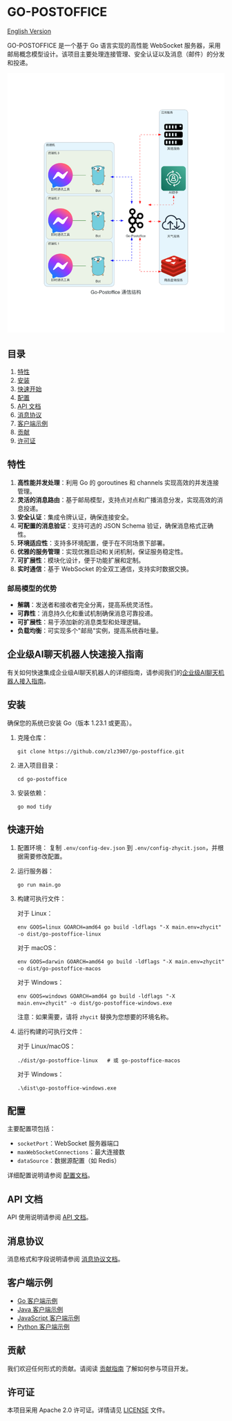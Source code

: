 # GO-POSTOFFICE

[English Version](README.md)

GO-POSTOFFICE 是一个基于 Go 语言实现的高性能 WebSocket 服务器，采用邮局概念模型设计。该项目主要处理连接管理、安全认证以及消息（邮件）的分发和投递。

![Go-Postoffice Communication Structure](docs/imgs/global_architecture_diagram_cn.png)

## 目录

1. [特性](#特性)
2. [安装](#安装)
3. [快速开始](#快速开始)
4. [配置](#配置)
5. [API 文档](#api-文档)
6. [消息协议](#消息协议)
7. [客户端示例](#客户端示例)
8. [贡献](#贡献)
9. [许可证](#许可证)

## 特性

1. **高性能并发处理**：利用 Go 的 goroutines 和 channels 实现高效的并发连接管理。
2. **灵活的消息路由**：基于邮局模型，支持点对点和广播消息分发，实现高效的消息投递。
3. **安全认证**：集成令牌认证，确保连接安全。
4. **可配置的消息验证**：支持可选的 JSON Schema 验证，确保消息格式正确性。
5. **环境适应性**：支持多环境配置，便于在不同场景下部署。
6. **优雅的服务管理**：实现优雅启动和关闭机制，保证服务稳定性。
7. **可扩展性**：模块化设计，便于功能扩展和定制。
8. **实时通信**：基于 WebSocket 的全双工通信，支持实时数据交换。

### 邮局模型的优势

- **解耦**：发送者和接收者完全分离，提高系统灵活性。
- **可靠性**：消息持久化和重试机制确保消息可靠投递。
- **可扩展性**：易于添加新的消息类型和处理逻辑。
- **负载均衡**：可实现多个"邮局"实例，提高系统吞吐量。

## 企业级AI聊天机器人快速接入指南
有关如何快速集成企业级AI聊天机器人的详细指南，请参阅我们的[企业级AI聊天机器人接入指南](docs/enterprise_ai_chatbot_integration_guide_cn.md)。

## 安装

确保您的系统已安装 Go（版本 1.23.1 或更高）。

1. 克隆仓库：
   ```
   git clone https://github.com/zlz3907/go-postoffice.git
   ```

2. 进入项目目录：
   ```
   cd go-postoffice
   ```

3. 安装依赖：
   ```
   go mod tidy
   ```

## 快速开始

1. 配置环境：
   复制 `.env/config-dev.json` 到 `.env/config-zhycit.json`，并根据需要修改配置。

2. 运行服务器：
   ```
   go run main.go
   ```

3. 构建可执行文件：

   对于 Linux：
   ```
   env GOOS=linux GOARCH=amd64 go build -ldflags "-X main.env=zhycit" -o dist/go-postoffice-linux
   ```

   对于 macOS：
   ```
   env GOOS=darwin GOARCH=amd64 go build -ldflags "-X main.env=zhycit" -o dist/go-postoffice-macos
   ```

   对于 Windows：
   ```
   env GOOS=windows GOARCH=amd64 go build -ldflags "-X main.env=zhycit" -o dist/go-postoffice-windows.exe
   ```

   注意：如果需要，请将 `zhycit` 替换为您想要的环境名称。

4. 运行构建的可执行文件：

   对于 Linux/macOS：
   ```
   ./dist/go-postoffice-linux   # 或 go-postoffice-macos
   ```

   对于 Windows：
   ```
   .\dist\go-postoffice-windows.exe
   ```

## 配置

主要配置项包括：

- `socketPort`：WebSocket 服务器端口
- `maxWebSocketConnections`：最大连接数
- `dataSource`：数据源配置（如 Redis）

详细配置说明请参阅 [配置文档](docs/configuration.md)。

## API 文档

API 使用说明请参阅 [API 文档](docs/api.md)。

## 消息协议

消息格式和字段说明请参阅 [消息协议文档](docs/message-protocol.md)。

## 客户端示例

- [Go 客户端示例](examples/go-client.go)
- [Java 客户端示例](examples/JavaClient.java)
- [JavaScript 客户端示例](examples/js-client.js)
- [Python 客户端示例](examples/python-client.py)

## 贡献

我们欢迎任何形式的贡献。请阅读 [贡献指南](CONTRIBUTING_CN.md) 了解如何参与项目开发。

## 许可证

本项目采用 Apache 2.0 许可证。详情请见 [LICENSE](LICENSE) 文件。
